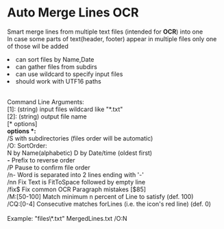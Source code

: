 # Auto Merge Lines OCR
Smart merge lines from multiple text files (intended for <b>OCR</b>) into one<br>
In case some parts of text(header, footer) appear in multiple files only one of those wil be added

<li>can sort files by Name,Date</li>
<li>can gather files from subdirs</li>
<li>can use wildcard to specify input files</li>
<li>should work with UTF16 paths</li>

<br>Command Line Arguments:<br>
  [1]: (string) input files wildcard like "\*.txt"<br>
  [2]: (string) output file name<br>
  [\* options]<br>
  <b>options \*:</b><br>
   /S with subdirectories (files order will be automatic)<br>
   /O: SortOrder:<br>
   N  by Name(alphabetic)  D  by Date/time (oldest first)<br>
   <b>\-</b> Prefix to reverse order<br>
   /P Pause to confirm file order<br>
   /n-	Word is separated into 2 lines ending with '-'<br>
   /nn	Fix Text is FitToSpace followed by empty line<br>
   /fix$	Fix common OCR Paragraph mistakes [$85]<br>
   /M:[50-100]	Match minimum n percent of Line to satisfy (def. 100)<br>
   /CQ:[0-4]	Consecutive matches forLines (i.e. the icon's red line) (def. 0)<br>
<br>Example: "files\\*.txt" MergedLines.txt /O:N<br>
